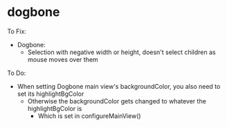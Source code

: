 dogbone
=======

To Fix:
  * Dogbone:
    * Selection with negative width or height, doesn't select children as mouse moves over them
    
To Do:
  * When setting Dogbone main view's backgroundColor, you also need to set its highlightBgColor
    * Otherwise the backgroundColor gets changed to whatever the highlightBgColor is
      * Which is set in configureMainView()
